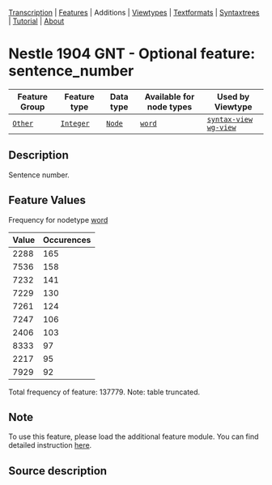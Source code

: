<a name="start"></a>
<div class="hidden-content"><a href="../transcription.md">Transcription</a> | <a href="../features/README.md#start">Features</a> | Additions | <a href="../viewtypes.md#start">Viewtypes</a> | <a href="../textformats.md#start">Textformats</a> |  <a href="../syntaxtrees.md#start">Syntaxtrees</a> | <a href="../tutorial/README.md#start">Tutorial</a>  | <a href="../about.md#start">About</a></div>

# Nestle 1904 GNT - Optional feature: sentence_number

Feature Group | Feature type |Data type |Available for node types | Used by Viewtype 
---|---|---|---|---
[`Other`](featuresbyfeaturegroup.md#other)|[`Integer`](featuresbydatatype.md#integer)|[`Node`](featuresbynodetype.md#node)| [`word`](featuresbynodetype.md#word) |[`syntax-view`](../syntax-view.md#start) [`wg-view`](../wg-view.md#start) 

## Description

Sentence number.

## Feature Values

Frequency for nodetype [word](featuresbynodetype.md#word)

Value|Occurences
---|---
2288|165
7536|158
7232|141
7229|130
7261|124
7247|106
2406|103
8333|97
2217|95
7929|92

Total frequency of feature: 137779. Note: table truncated.

## Note

To use this feature, please load the additional feature module. You can find detailed instruction [here](README.md#adding-the-features).

## Source description